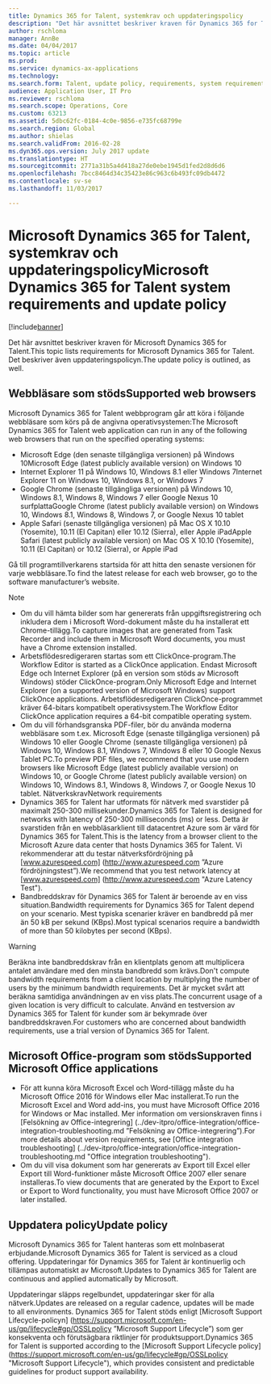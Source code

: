 ```yaml
---
title: Dynamics 365 for Talent, systemkrav och uppdateringspolicy
description: "Det här avsnittet beskriver kraven för Dynamics 365 for Talent. Det beskriver även uppdateringspolicyn."
author: rschloma
manager: AnnBe
ms.date: 04/04/2017
ms.topic: article
ms.prod: 
ms.service: dynamics-ax-applications
ms.technology: 
ms.search.form: Talent, update policy, requirements, system requirements
audience: Application User, IT Pro
ms.reviewer: rschloma
ms.search.scope: Operations, Core
ms.custom: 63213
ms.assetid: 5dbc62fc-0184-4c0e-9856-e735fc68799e
ms.search.region: Global
ms.author: shielas
ms.search.validFrom: 2016-02-28
ms.dyn365.ops.version: July 2017 update
ms.translationtype: HT
ms.sourcegitcommit: 2771a31b5a4d418a27de0ebe1945d1fed2d8d6d6
ms.openlocfilehash: 7bcc8464d34c35423e86c963c6b493fc09db4472
ms.contentlocale: sv-se
ms.lasthandoff: 11/03/2017

---
```


# <a name="microsoft-dynamics-365-for-talent-system-requirements-and-update-policy"></a><span data-ttu-id="be118-104">Microsoft Dynamics 365 for Talent, systemkrav och uppdateringspolicy</span><span class="sxs-lookup"><span data-stu-id="be118-104">Microsoft Dynamics 365 for Talent system requirements and update policy</span></span>

[!include[banner](includes/banner.md)]


<span data-ttu-id="be118-105">Det här avsnittet beskriver kraven för Microsoft Dynamics 365 for Talent.</span><span class="sxs-lookup"><span data-stu-id="be118-105">This topic lists requirements for Microsoft Dynamics 365 for Talent.</span></span> <span data-ttu-id="be118-106">Det beskriver även uppdateringspolicyn.</span><span class="sxs-lookup"><span data-stu-id="be118-106">The update policy is outlined, as well.</span></span>

## <a name="supported-web-browsers"></a><span data-ttu-id="be118-107">Webbläsare som stöds</span><span class="sxs-lookup"><span data-stu-id="be118-107">Supported web browsers</span></span>

<span data-ttu-id="be118-108">Microsoft Dynamics 365 for Talent webbprogram går att köra i följande webbläsare som körs på de angivna operativsystemen:</span><span class="sxs-lookup"><span data-stu-id="be118-108">The Microsoft Dynamics 365 for Talent web application can run in any of the following web browsers that run on the specified operating systems:</span></span> 

*   <span data-ttu-id="be118-109">Microsoft Edge (den senaste tillgängliga versionen) på Windows 10</span><span class="sxs-lookup"><span data-stu-id="be118-109">Microsoft Edge (latest publicly available version) on Windows 10</span></span>
*   <span data-ttu-id="be118-110">Internet Explorer 11 på Windows 10, Windows 8.1 eller Windows 7</span><span class="sxs-lookup"><span data-stu-id="be118-110">Internet Explorer 11 on Windows 10, Windows 8.1, or Windows 7</span></span>
*   <span data-ttu-id="be118-111">Google Chrome (senaste tillgängliga versionen) på Windows 10, Windows 8.1, Windows 8, Windows 7 eller Google Nexus 10 surfplatta</span><span class="sxs-lookup"><span data-stu-id="be118-111">Google Chrome (latest publicly available version) on Windows 10, Windows 8.1, Windows 8, Windows 7, or Google Nexus 10 tablet</span></span>
*   <span data-ttu-id="be118-112">Apple Safari (senaste tillgängliga versionen) på Mac OS X 10.10 (Yosemite), 10.11 (El Capitan) eller 10.12 (Sierra), eller Apple iPad</span><span class="sxs-lookup"><span data-stu-id="be118-112">Apple Safari (latest publicly available version) on Mac OS X 10.10 (Yosemite), 10.11 (El Capitan) or 10.12 (Sierra), or Apple iPad</span></span>

<span data-ttu-id="be118-113">Gå till programtillverkarens startsida för att hitta den senaste versionen för varje webbläsare.</span><span class="sxs-lookup"><span data-stu-id="be118-113">To find the latest release for each web browser, go to the software manufacturer’s website.</span></span> 

> [!NOTE]
> * <span data-ttu-id="be118-114">Om du vill hämta bilder som har genererats från uppgiftsregistrering och inkludera dem i Microsoft Word-dokument måste du ha installerat ett Chrome-tillägg.</span><span class="sxs-lookup"><span data-stu-id="be118-114">To capture images that are generated from Task Recorder and include them in Microsoft Word documents, you must have a Chrome extension installed.</span></span> 
> * <span data-ttu-id="be118-115">Arbetsflödesredigeraren startas som ett ClickOnce-program.</span><span class="sxs-lookup"><span data-stu-id="be118-115">The Workflow Editor is started as a ClickOnce application.</span></span> <span data-ttu-id="be118-116">Endast Microsoft Edge och Internet Explorer (på en version som stöds av Microsoft Windows) stöder ClickOnce-program.</span><span class="sxs-lookup"><span data-stu-id="be118-116">Only Microsoft Edge and Internet Explorer (on a supported version of Microsoft Windows) support ClickOnce applications.</span></span> <span data-ttu-id="be118-117">Arbetsflödesredigeraren ClickOnce-programmet kräver 64-bitars kompatibelt operativsystem.</span><span class="sxs-lookup"><span data-stu-id="be118-117">The Workflow Editor ClickOnce application requires a 64-bit compatible operating system.</span></span>
> * <span data-ttu-id="be118-118">Om du vill förhandsgranska PDF-filer, bör du använda moderna webbläsare som t.ex. Microsoft Edge (senaste tillgängliga versionen) på Windows 10 eller Google Chrome (senaste tillgängliga versionen) på Windows 10, Windows 8.1, Windows 7, Windows 8 eller 10 Google Nexus Tablet PC.</span><span class="sxs-lookup"><span data-stu-id="be118-118">To preview PDF files, we recommend that you use modern browsers like Microsoft Edge (latest publicly available version) on Windows 10, or Google Chrome (latest publicly available version) on Windows 10, Windows 8.1, Windows 8, Windows 7, or Google Nexus 10 tablet.</span></span>
<span data-ttu-id="be118-119">Nätverkskrav</span><span class="sxs-lookup"><span data-stu-id="be118-119">Network requirements</span></span>
> * <span data-ttu-id="be118-120">Dynamics 365 for Talent har utformats för nätverk med svarstider på maximalt 250-300 millisekunder.</span><span class="sxs-lookup"><span data-stu-id="be118-120">Dynamics 365 for Talent is designed for networks with latency of 250-300 milliseconds (ms) or less.</span></span> <span data-ttu-id="be118-121">Detta är svarstiden från en webbläsarklient till datacentret Azure som är värd för Dynamics 365 for Talent.</span><span class="sxs-lookup"><span data-stu-id="be118-121">This is the latency from a browser client to the Microsoft Azure data center that hosts Dynamics 365 for Talent.</span></span> <span data-ttu-id="be118-122">Vi rekommenderar att du testar nätverksfördröjning på [www.azurespeed.com] (http://www.azurespeed.com ”Azure fördröjningstest”).</span><span class="sxs-lookup"><span data-stu-id="be118-122">We recommend that you test network latency at [www.azurespeed.com] (http://www.azurespeed.com "Azure Latency Test").</span></span>
> * <span data-ttu-id="be118-123">Bandbreddskrav för Dynamics 365 for Talent är beroende av en viss situation.</span><span class="sxs-lookup"><span data-stu-id="be118-123">Bandwidth requirements for Dynamics 365 for Talent depend on your scenario.</span></span> <span data-ttu-id="be118-124">Mest typiska scenarier kräver en bandbredd på mer än 50 kB per sekund (KBps).</span><span class="sxs-lookup"><span data-stu-id="be118-124">Most typical scenarios require a bandwidth of more than 50 kilobytes per second (KBps).</span></span>

> [!WARNING]
> <span data-ttu-id="be118-125">Beräkna inte bandbreddskrav från en klientplats genom att multiplicera antalet användare med den minsta bandbredd som krävs.</span><span class="sxs-lookup"><span data-stu-id="be118-125">Don't compute bandwidth requirements from a client location by multiplying the number of users by the minimum bandwidth requirements.</span></span> <span data-ttu-id="be118-126">Det är mycket svårt att beräkna samtidiga användningen av en viss plats.</span><span class="sxs-lookup"><span data-stu-id="be118-126">The concurrent usage of a given location is very difficult to calculate.</span></span> <span data-ttu-id="be118-127">Använd en testversion av Dynamics 365 for Talent för kunder som är bekymrade över bandbreddskraven.</span><span class="sxs-lookup"><span data-stu-id="be118-127">For customers who are concerned about bandwidth requirements, use a trial version of Dynamics 365 for Talent.</span></span>

## <a name="supported-microsoft-office-applications"></a><span data-ttu-id="be118-128">Microsoft Office-program som stöds</span><span class="sxs-lookup"><span data-stu-id="be118-128">Supported Microsoft Office applications</span></span>

*   <span data-ttu-id="be118-129">För att kunna köra Microsoft Excel och Word-tillägg måste du ha Microsoft Office 2016 för Windows eller Mac installerat.</span><span class="sxs-lookup"><span data-stu-id="be118-129">To run the Microsoft Excel and Word add-ins, you must have Microsoft Office 2016 for Windows or Mac installed.</span></span> <span data-ttu-id="be118-130">Mer information om versionskraven finns i [Felsökning av Office-integrering] (../dev-itpro/office-integration/office-integration-troubleshooting.md ”Felsökning av Office-integrering”).</span><span class="sxs-lookup"><span data-stu-id="be118-130">For more details about version requirements, see [Office integration troubleshooting] (../dev-itpro/office-integration/office-integration-troubleshooting.md "Office integration troubleshooting").</span></span>
*   <span data-ttu-id="be118-131">Om du vill visa dokument som har genererats av Export till Excel eller Export till Word-funktioner måste Microsoft Office 2007 eller senare installeras.</span><span class="sxs-lookup"><span data-stu-id="be118-131">To view documents that are generated by the Export to Excel or Export to Word functionality, you must have Microsoft Office 2007 or later installed.</span></span>

## <a name="update-policy"></a><span data-ttu-id="be118-132">Uppdatera policy</span><span class="sxs-lookup"><span data-stu-id="be118-132">Update policy</span></span>

<span data-ttu-id="be118-133">Microsoft Dynamics 365 for Talent hanteras som ett molnbaserat erbjudande.</span><span class="sxs-lookup"><span data-stu-id="be118-133">Microsoft Dynamics 365 for Talent is serviced as a cloud offering.</span></span> <span data-ttu-id="be118-134">Uppdateringar för Dynamics 365 for Talent är kontinuerlig och tillämpas automatiskt av Microsoft.</span><span class="sxs-lookup"><span data-stu-id="be118-134">Updates to Dynamics 365 for Talent are continuous and applied automatically by Microsoft.</span></span>

<span data-ttu-id="be118-135">Uppdateringar släpps regelbundet, uppdateringar sker för alla nätverk.</span><span class="sxs-lookup"><span data-stu-id="be118-135">Updates are released on a regular cadence, updates will be made to all environments.</span></span>  <span data-ttu-id="be118-136">Dynamics 365 for Talent stöds enligt [Microsoft Support Lifecycle-policyn] (https://support.microsoft.com/en-us/gp/lifecycle#gp/OSSLpolicy ”Microsoft Support Lifecycle”) som ger konsekventa och förutsägbara riktlinjer för produktsupport.</span><span class="sxs-lookup"><span data-stu-id="be118-136">Dynamics 365 for Talent is supported according to the [Microsoft Support Lifecycle policy] (https://support.microsoft.com/en-us/gp/lifecycle#gp/OSSLpolicy "Microsoft Support Lifecycle"), which provides consistent and predictable guidelines for product support availability.</span></span>

